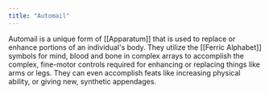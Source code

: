 ```yaml
---
title: "Automail"
---
```

Automail is a unique form of [[Apparatum]] that is used to replace or enhance portions of an individual's body. They utilize the [[Ferric Alphabet]] symbols for mind, blood and bone in complex arrays to accomplish the complex, fine-motor controls required for enhancing or replacing things like arms or legs. They can even accomplish feats like increasing physical ability, or giving new, synthetic appendages.